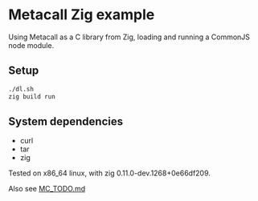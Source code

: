 # Metacall Zig example

Using Metacall as a C library from Zig, loading and running a CommonJS node module.

## Setup

```sh
./dl.sh
zig build run
```

## System dependencies

- curl
- tar
- zig

Tested on x86_64 linux, with zig 0.11.0-dev.1268+0e66df209.

Also see [MC_TODO.md](MC_TODO.md)
